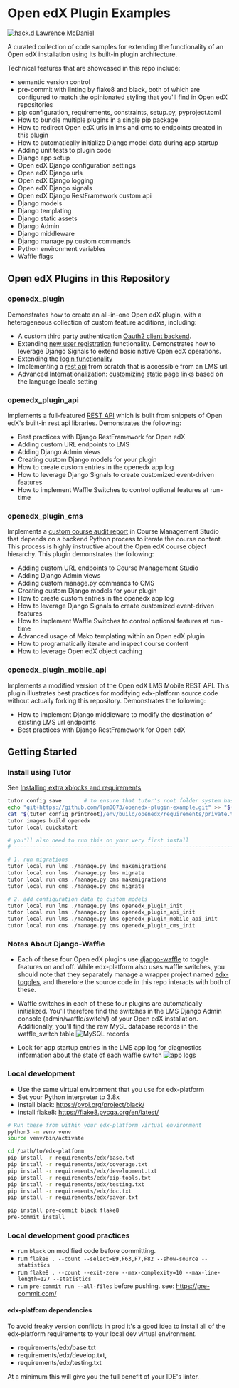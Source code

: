 # Open edX Plugin Examples

[![hack.d Lawrence McDaniel](https://img.shields.io/badge/hack.d-Lawrence%20McDaniel-orange.svg)](https://lawrencemcdaniel.com)

A curated collection of code samples for extending the functionality of an Open edX installation using its built-in plugin architecture.

Technical features that are showcased in this repo include:

* semantic version control
* pre-commit with linting by flake8 and black, both of which are configured to match the opinionated styling that you'll find in Open edX repositories
* pip configuration, requirements, constraints, setup.py, pyproject.toml
* How to bundle multiple plugins in a single pip package
* How to redirect Open edX urls in lms and cms to endpoints created in this plugin
* How to automatically initialize Django model data during app startup
* Adding unit tests to plugin code
* Django app setup
* Open edX Django configuration settings
* Open edX Django urls
* Open edX Django logging
* Open edX Django signals
* Open edX Django RestFramework custom api
* Django models
* Django templating
* Django static assets
* Django Admin
* Django middleware
* Django manage.py custom commands
* Python environment variables
* Waffle flags

## Open edX Plugins in this Repository

### openedx_plugin

Demonstrates how to create an all-in-one Open edX plugin, with a heterogeneous collection of custom feature additions, including:

* A custom third party authentication [Oauth2 client backend](./openedx_plugin/wordpress_oauth2_backend.py).
* Extending [new user registration](./openedx_plugin/student/registration.py) functionality. Demonstrates how to leverage Django Signals to extend basic native Open edX operations.
* Extending the [login functionality](./openedx_plugin/student/session.py)
* Implementing a [rest api](./openedx_plugin/api/README.md) from scratch that is accessible from an LMS url.
* Advanced Internationalization: [customizing static page links](./openedx_plugin/locale/README.md) based on the language locale setting

### openedx_plugin_api

Implements a full-featured [REST API](./openedx_plugin_api/README.md) which is built from snippets of Open edX's built-in rest api libraries. Demonstrates the following:

* Best practices with Django RestFramework for Open edX
* Adding custom URL endpoints to LMS
* Adding Django Admin views
* Creating custom Django models for your plugin
* How to create custom entries in the openedx app log
* How to leverage Django Signals to create customized event-driven features
* How to implement Waffle Switches to control optional features at run-time

### openedx_plugin_cms

Implements a [custom course audit report](openedx_plugin_cms/README.md) in Course Management Studio that depends on a backend Python process to iterate the course content. This process is highly instructive about the Open edX course object hierarchy. This plugin demonstrates the following:

* Adding custom URL endpoints to Course Management Studio
* Adding Django Admin views
* Adding custom manage.py commands to CMS
* Creating custom Django models for your plugin
* How to create custom entries in the openedx app log
* How to leverage Django Signals to create customized event-driven features
* How to implement Waffle Switches to control optional features at run-time
* Advanced usage of Mako templating within an Open edX plugin
* How to programatically iterate and inspect course content
* How to leverage Open edX object caching

### openedx_plugin_mobile_api

Implements a modified version of the Open edX LMS Mobile REST API. This plugin illustrates best practices for modifying edx-platform source code without actually forking this repository. Demonstrates the following:

* How to implement Django middleware to modify the destination of existing LMS url endpoints
* Best practices with Django RestFramework for Open edX

## Getting Started

### Install using Tutor

See [Installing extra xblocks and requirements](https://docs.tutor.overhang.io/configuration.html)

```bash
tutor config save       # to ensure that tutor's root folder system has been created
echo "git+https://github.com/lpm0073/openedx-plugin-example.git" >> "$(tutor config printroot)/env/build/openedx/requirements/private.txt"
cat "$(tutor config printroot)/env/build/openedx/requirements/private.txt"
tutor images build openedx
tutor local quickstart

# you'll also need to run this on your very first install
# -----------------------------------------------------------------------------

# 1. run migrations
tutor local run lms ./manage.py lms makemigrations
tutor local run lms ./manage.py lms migrate
tutor local run cms ./manage.py cms makemigrations
tutor local run cms ./manage.py cms migrate

# 2. add configuration data to custom models
tutor local run lms ./manage.py lms openedx_plugin_init
tutor local run lms ./manage.py lms openedx_plugin_api_init
tutor local run lms ./manage.py lms openedx_plugin_mobile_api_init
tutor local run cms ./manage.py cms openedx_plugin_cms_init
```

### Notes About Django-Waffle

* Each of these four Open edX plugins use [django-waffle](https://waffle.readthedocs.io/en/stable/) to toggle features on and off. While edx-platform also uses waffle switches, you should note that they separately manage a wrapper project named [edx-toggles](https://github.com/django-waffle/), and therefore the source code in this repo interacts with both of these.

* Waffle switches in each of these four plugins are automatically initialized. You'll therefore find the switches in the LMS Django Admin console (admin/waffle/switch/) of your Open edX installation. Additionally, you'll find the raw MySL database records in the waffle_switch table ![MySQL records](https://github.com/lpm0073/openedx-plugin-example/blob/main/doc/openedx_plugin_waffle_mysql.png?raw=true)

* Look for app startup entries in the LMS app log for diagnostics information about the state of each waffle switch ![app logs](https://github.com/lpm0073/openedx-plugin-example/blob/main/doc/openedx_plugin_waffle_app_log.png?raw=true)

### Local development

* Use the same virtual environment that you use for edx-platform
* Set your Python interpreter to 3.8x
* install black: <https://pypi.org/project/black/>
* install flake8: <https://flake8.pycqa.org/en/latest/>

```bash
# Run these from within your edx-platform virtual environment
python3 -m venv venv
source venv/bin/activate

cd /path/to/edx-platform
pip install -r requirements/edx/base.txt
pip install -r requirements/edx/coverage.txt
pip install -r requirements/edx/development.txt
pip install -r requirements/edx/pip-tools.txt
pip install -r requirements/edx/testing.txt
pip install -r requirements/edx/doc.txt
pip install -r requirements/edx/paver.txt

pip install pre-commit black flake8
pre-commit install
```

### Local development good practices

* run `black` on modified code before committing.
* run `flake8 . --count --select=E9,F63,F7,F82 --show-source --statistics`
* run `flake8 . --count --exit-zero --max-complexity=10 --max-line-length=127 --statistics`
* run `pre-commit run --all-files` before pushing. see: <https://pre-commit.com/>

#### edx-platform dependencies

To avoid freaky version conflicts in prod it's a good idea to install all of the edx-platform requirements to your local dev virtual environment.

* requirements/edx/base.txt
* requirements/edx/develop.txt,
* requirements/edx/testing.txt

At a minimum this will give you the full benefit of your IDE's linter.
